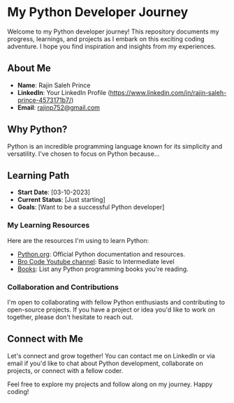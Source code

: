 # My Python Developer Journey

Welcome to my Python developer journey! This repository documents my progress, learnings, and projects as I embark on this exciting coding adventure. I hope you find inspiration and insights from my experiences.

## About Me

- **Name**: Rajin Saleh Prince
- **LinkedIn**: Your LinkedIn Profile (https://www.linkedin.com/in/rajin-saleh-prince-4573171b7/)
- **Email**: rajinp752@gmail.com

## Why Python?

Python is an incredible programming language known for its simplicity and versatility. I've chosen to focus on Python because...

## Learning Path

- **Start Date**: [03-10-2023]
- **Current Status**: [Just starting]
- **Goals**: [Want to be a successful Python developer]

### My Learning Resources

Here are the resources I'm using to learn Python:

- [Python.org](https://www.python.org/): Official Python documentation and resources.
- [Bro Code Youtube channel](https://youtube.com/playlist?list=PLZPZq0r_RZOOkUQbat8LyQii36cJf2SWT&si=UjZ9EAuFcM3yGWnT): Basic to Intermediate level
- [Books](https://www.goodreads.com/shelf/show/python-programming): List any Python programming books you're reading.


### Collaboration and Contributions

I'm open to collaborating with fellow Python enthusiasts and contributing to open-source projects. If you have a project or idea you'd like to work on together, please don't hesitate to reach out.

## Connect with Me

Let's connect and grow together! You can contact me on LinkedIn or via email if you'd like to chat about Python development, collaborate on projects, or connect with a fellow coder.

Feel free to explore my projects and follow along on my journey. Happy coding!

